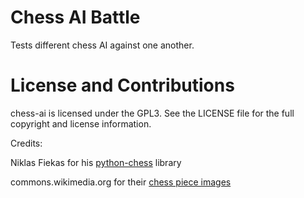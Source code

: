 Chess AI Battle
===============

Tests different chess AI against one another.

License and Contributions
=========================

chess-ai is licensed under the GPL3. See the LICENSE file for the full copyright and license information.

Credits:

Niklas Fiekas for his [python-chess](https://github.com/niklasf/python-chess) library

commons.wikimedia.org for their [chess piece images](commons.wikimedia.org/wiki/Category:PNG_chess_pieces/Standard_transparent)
